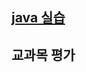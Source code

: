 ## [java 실습](https://github.com/weonyee/fisa04/tree/7d5287d72b99749f923c39dfbb4aea74a330e7ec/JavaStudy/paymentEx)

## 교과목 평가
